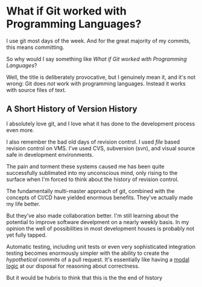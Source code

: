 # What if Git worked with Programming Languages?

I use git most days of the week. And for the great majority of my
commits, this means committing.

So why would I say something like *What if Git worked with Programming
Languages*?

Well, the title is deliberately provocative, but I genuinely mean it,
and it's not wrong: Git does *not* work with programming
languages. Instead it works with source files of text.

## A Short History of Version History

I absolutely love git, and I love what it has done to the
development process even more.

I also remember the bad old days of revision control. I used *file*
based revision control on VMS. I've used CVS, subversion (svn), and
visual source safe in development environments.

The pain and torment these systems caused me has been quite
successfully sublimated into my unconscious mind, only rising to the
surface when I'm forced to think about the history of revision
control.

The fundamentally multi-master approach of git, combined with the
concepts of CI/CD have yielded enormous benefits. They've actually
made my life better.

But they've also made collaboration better. I'm still learning about
the potential to improve software develpment on a nearly weekly
basis. In my opinion the well of possibilities in most development
houses is probably not yet fully tapped.

Automatic testing, including unit tests or even very sophisticated
integration testing becomes enormously simpler with the ability to
create the *hypothetical commits* of a pull request. It's essentially
like having a [modal
logic](https://en.wikipedia.org/wiki/Possible_world) at our disposal
for reasoning about correctness.

But it would be hubris to think that this is the the end of history



